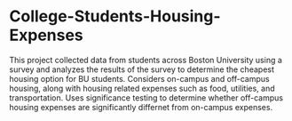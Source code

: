 # College-Students-Housing-Expenses

This project collected data from students across Boston University using a survey and analyzes the results of the survey to determine the cheapest housing option for BU students. Considers on-campus and off-campus housing, along with housing related expenses such as food, utilities, and transportation. Uses significance testing to determine whether off-campus housing expenses are significantly differnet from on-campus expenses.  
